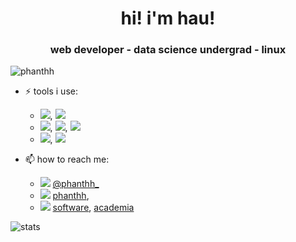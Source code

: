 <h1 align="center">hi! i'm hau!</h1>
<h3 align="center">web developer - data science undergrad - linux</h3>

<p align="left"> <img src="https://komarev.com/ghpvc/?username=phanthh" alt="phanthh" /> </p>

- ⚡ tools i use:

  - [![](https://img.shields.io/badge/Arch_Linux-1793D1?style=flat&logo=arch-linux&logoColor=white)](https://archlinux.org/), [![](https://img.shields.io/badge/NeoVim-%2357A143.svg?&style=flat&logo=neovim&logoColor=white)](https://github.com/neovim/neovim)
  - [![](https://img.shields.io/badge/PyTorch-EE4C2C?style=flat&logo=PyTorch&logoColor=white)](https://github.com/pytorch/pytorch), [![](https://img.shields.io/badge/scikit_learn-F7931E?style=flat&logo=scikit-learn&logoColor=white)](https://scikit-learn.org/stable/index.html), [![](https://img.shields.io/badge/R-276DC3?style=flat&logo=r&logoColor=white)](https://www.r-project.org/)
  - [![](https://img.shields.io/badge/next.js-000000?style=flat&logo=nextdotjs&logoColor=white)](https://github.com/vercel/next.js/), [![](https://img.shields.io/badge/Tailwind_CSS-38B2AC?style=flat&logo=tailwind-css&logoColor=white)](https://github.com/tailwindlabs/tailwindcss)

- 📫 how to reach me:

  - ![](https://img.shields.io/badge/Twitter-1DA1F2?style=flat&logo=twitter&logoColor=white) [@phanthh\_](https://twitter.com/phanthh_)
  - ![](https://img.shields.io/badge/LinkedIn-0077B5?style=flat&logo=linkedin&logoColor=white) [phanthh](https://www.linkedin.com/in/phanthh/),
  - ![](https://img.shields.io/badge/Gmail-D14836?style=flat&logo=gmail&logoColor=white) [software](mailto:phanthh25701@gmail.com), [academia](mailto:hau.phan@aalto.fi)

![stats](https://github-readme-stats.vercel.app/api?username=phanthh&&show_icons=true&title_color=ffffff&icon_color=bb2acf&text_color=ffffff&bg_color=101010)
